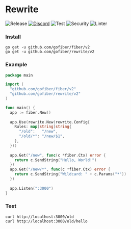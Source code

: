 # Rewrite

![Release](https://img.shields.io/github/release/gofiber/rewrite.svg)
[![Discord](https://img.shields.io/badge/discord-join%20channel-7289DA)](https://gofiber.io/discord)
![Test](https://github.com/gofiber/rewrite/workflows/Test/badge.svg)
![Security](https://github.com/gofiber/rewrite/workflows/Security/badge.svg)
![Linter](https://github.com/gofiber/rewrite/workflows/Linter/badge.svg)

### Install
```
go get -u github.com/gofiber/fiber/v2
go get -u github.com/gofiber/rewrite/v2
```
### Example
```go
package main

import (
  "github.com/gofiber/fiber/v2"
  "github.com/gofiber/rewrite/v2"
)

func main() {
  app := fiber.New()
  
  app.Use(rewrite.New(rewrite.Config{
    Rules: map[string]string{
      "/old":   "/new",
      "/old/*": "/new/$1",
    },
  }))
  
  app.Get("/new", func(c *fiber.Ctx) error {
    return c.SendString("Hello, World!")
  })
  app.Get("/new/*", func(c *fiber.Ctx) error {
    return c.SendString("Wildcard: " + c.Params("*"))
  })
  
  app.Listen(":3000")
}

```
### Test
```curl
curl http://localhost:3000/old
curl http://localhost:3000/old/hello
```
